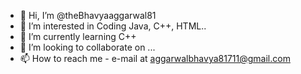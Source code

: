 - 👋 Hi, I’m @theBhavyaaggarwal81
- 👀 I’m interested in Coding Java, C++, HTML..
- 🌱 I’m currently learning C++
- 💞️ I’m looking to collaborate on ...
- 📫 How to reach me - e-mail at aggarwalbhavya81711@gmail.com

<!---
theBhavyaaggarwal81/theBhavyaaggarwal81 is a ✨ special ✨ repository because its `README.md` (this file) appears on your GitHub profile.
You can click the Preview link to take a look at your changes.
--->
